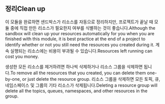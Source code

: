 ## <a name="clean-up"></a><span data-ttu-id="b1927-101">정리</span><span class="sxs-lookup"><span data-stu-id="b1927-101">Clean up</span></span>

<span data-ttu-id="b1927-102">이 모듈을 완료하면 샌드박스가 리소스를 자동으로 정리하지만, 프로젝트가 끝날 때 모듈 중에 직접 만든 리소스가 필요한지 여부를 식별하는 것이 좋습니다.</span><span class="sxs-lookup"><span data-stu-id="b1927-102">Although the sandbox will clean up your resources automatically for you when you are finished with this module, it is best practice at the end of a project to identify whether or not you still need the resources you created during it.</span></span> <span data-ttu-id="b1927-103">계속 실행되는 리소스에는 비용이 부과될 수 있습니다.</span><span class="sxs-lookup"><span data-stu-id="b1927-103">Resources left running can cost you money.</span></span> 

<span data-ttu-id="b1927-104">생성한 모든 리소스를 제거하려면 하나씩 삭제하거나 리소스 그룹을 삭제하면 됩니다.</span><span class="sxs-lookup"><span data-stu-id="b1927-104">To remove all the resources that you created, you can delete them one-by-one, or just delete the resource group.</span></span> <span data-ttu-id="b1927-105">리소스 그룹을 삭제하면 모든 토픽, 큐, 네임스페이스 및 그룹의 기타 리소스가 삭제됩니다.</span><span class="sxs-lookup"><span data-stu-id="b1927-105">Deleting a resource group will delete all the topics, queues, namespaces, and other resources in the group.</span></span>
